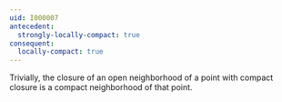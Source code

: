 ```yaml
---
uid: I000007
antecedent:
  strongly-locally-compact: true
consequent:
  locally-compact: true
---
```

Trivially, the closure of an open neighborhood of a point with compact closure is a compact neighborhood of that point.

